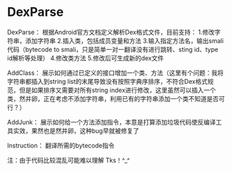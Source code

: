 # DexParse

DexParse：
根据Android官方文档定义解析Dex格式文件，目前支持：
1.修改字符串，添加字符串
2.插入类，包括成员变量和方法
3.输入指定方法名，输出smali代码（bytecode to smali，只是简单一对一翻译没有进行跳转、sting id、type id解析等处理）
4.修改类方法
5.修改后可生成新的dex文件

AddClass：
展示如何通过已定义的接口增加一个类、方法（这里有个问题：我将字符串都插入到string list的末尾导致没有按照字典序排序，不符合Dex格式规范，但是如果排序又需要对所有string index进行修改，这里虽然可以插入一个类，然并卵，正在考虑不添加字符串，利用已有的字符串添加一个类不知道是否可行？）

AddJunk：
展示如何给一个方法添加指令，本意是打算添加垃圾代码使反编译工具实效，果然也是然并卵，这种bug早就被修复了

Instruction：
翻译所需的bytecode指令

注：由于代码比较混乱可能难以理解
Tks！^_^

